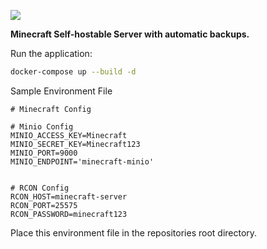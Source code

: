 ![](https://www.freepnglogos.com/uploads/minecraft-logo-8.png)

**Minecraft Self-hostable Server with automatic backups.**

Run the application:
```sh
docker-compose up --build -d
```

Sample Environment File

```env
# Minecraft Config

# Minio Config
MINIO_ACCESS_KEY=Minecraft
MINIO_SECRET_KEY=Minecraft123
MINIO_PORT=9000
MINIO_ENDPOINT='minecraft-minio'


# RCON Config
RCON_HOST=minecraft-server
RCON_PORT=25575
RCON_PASSWORD=minecraft123
```
Place this environment file in the repositories root directory.